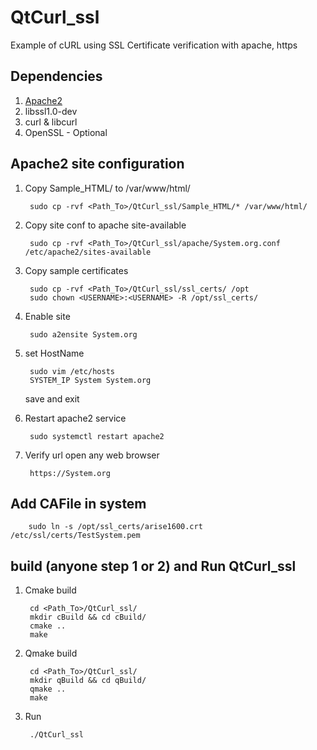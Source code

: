 # QtCurl_ssl
Example of cURL using SSL Certificate verification with apache, https



## Dependencies
1. [Apache2](https://ubuntu.com/tutorials/install-and-configure-apache#1-overview)
2. libssl1.0-dev
3. curl & libcurl
4. OpenSSL - Optional


## Apache2 site configuration

1. Copy Sample_HTML/ to /var/www/html/

		sudo cp -rvf <Path_To>/QtCurl_ssl/Sample_HTML/* /var/www/html/
		
2. Copy site conf to apache site-available

		sudo cp -rvf <Path_To>/QtCurl_ssl/apache/System.org.conf /etc/apache2/sites-available

3. Copy sample certificates

		sudo cp -rvf <Path_To>/QtCurl_ssl/ssl_certs/ /opt
		sudo chown <USERNAME>:<USERNAME> -R /opt/ssl_certs/

4. Enable site

		sudo a2ensite System.org
		
5. set HostName

		sudo vim /etc/hosts
		SYSTEM_IP System System.org
	
	save and exit
	
6. Restart apache2 service

		sudo systemctl restart apache2
		
		
7. Verify url open any web browser

		https://System.org
		

## Add CAFile in system

		sudo ln -s /opt/ssl_certs/arise1600.crt /etc/ssl/certs/TestSystem.pem


## build (anyone step 1 or 2) and Run QtCurl_ssl

1. Cmake build

		cd <Path_To>/QtCurl_ssl/
		mkdir cBuild && cd cBuild/
		cmake ..
		make

2. Qmake build

		cd <Path_To>/QtCurl_ssl/
		mkdir qBuild && cd qBuild/
		qmake ..
		make

3. Run

		./QtCurl_ssl




